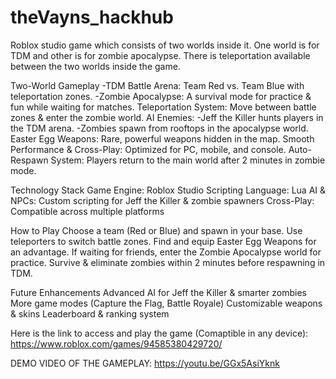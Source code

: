 # theVayns_hackhub
Roblox studio game which consists of two worlds inside it. One world is for TDM and other is for zombie apocalypse. There is teleportation available between the two worlds inside the game.



Two-World Gameplay
-TDM Battle Arena: Team Red vs. Team Blue with teleportation zones.
-Zombie Apocalypse: A survival mode for practice & fun while waiting for matches.
Teleportation System: Move between battle zones & enter the zombie world.
AI Enemies:
-Jeff the Killer hunts players in the TDM arena.
-Zombies spawn from rooftops in the apocalypse world.
Easter Egg Weapons: Rare, powerful weapons hidden in the map.
Smooth Performance & Cross-Play: Optimized for PC, mobile, and console.
Auto-Respawn System: Players return to the main world after 2 minutes in zombie mode.




Technology Stack 
Game Engine: Roblox Studio
Scripting Language: Lua
AI & NPCs: Custom scripting for Jeff the Killer & zombie spawners
Cross-Play: Compatible across multiple platforms



How to Play 
Choose a team (Red or Blue) and spawn in your base.
Use teleporters to switch battle zones.
Find and equip Easter Egg Weapons for an advantage.
If waiting for friends, enter the Zombie Apocalypse world for practice.
Survive & eliminate zombies within 2 minutes before respawning in TDM.



Future Enhancements 
Advanced AI for Jeff the Killer & smarter zombies
More game modes (Capture the Flag, Battle Royale)
Customizable weapons & skins
Leaderboard & ranking system



Here is the link to access and play the game (Comaptible in any device):
https://www.roblox.com/games/94585380429720/


DEMO VIDEO OF THE GAMEPLAY:
https://youtu.be/GGx5AsiYknk

